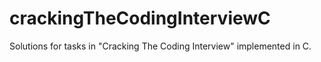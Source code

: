 # crackingTheCodingInterviewC
Solutions for tasks in "Cracking The Coding Interview" implemented in C.
